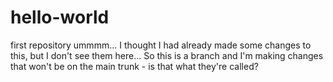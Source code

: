 # hello-world
first repository
ummmm... I thought I had already made some changes to this, but I don't see them here...
So this is a branch and I'm making changes that won't be on the main trunk - is that what they're called?
